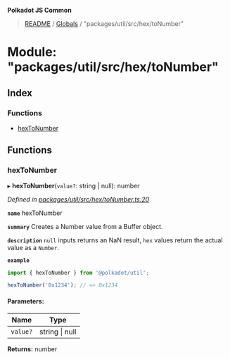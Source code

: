 **Polkadot JS Common**

> [README](../README.md) / [Globals](../globals.md) / "packages/util/src/hex/toNumber"

# Module: "packages/util/src/hex/toNumber"

## Index

### Functions

* [hexToNumber](_packages_util_src_hex_tonumber_.md#hextonumber)

## Functions

### hexToNumber

▸ **hexToNumber**(`value?`: string \| null): number

*Defined in [packages/util/src/hex/toNumber.ts:20](https://github.com/polkadot-js/common/blob/dd1220ac/packages/util/src/hex/toNumber.ts#L20)*

**`name`** hexToNumber

**`summary`** Creates a Number value from a Buffer object.

**`description`** 
`null` inputs returns an NaN result, `hex` values return the actual value as a `Number`.

**`example`** 
<BR>

```javascript
import { hexToNumber } from '@polkadot/util';

hexToNumber('0x1234'); // => 0x1234
```

#### Parameters:

Name | Type |
------ | ------ |
`value?` | string \| null |

**Returns:** number
